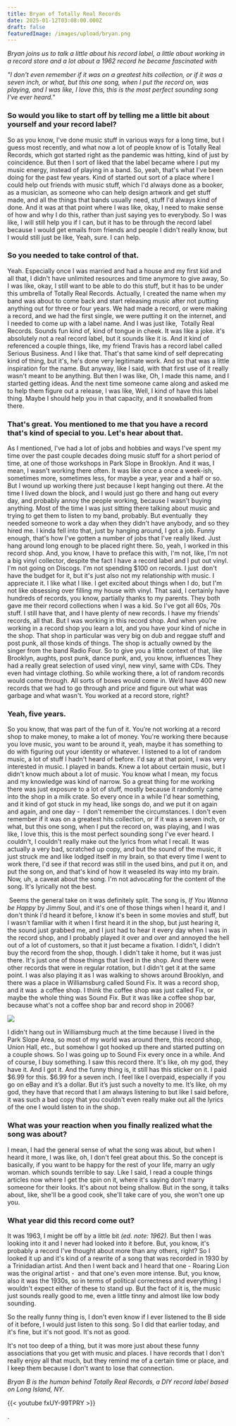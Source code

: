```yaml
---
title: Bryan of Totally Real Records
date: 2025-01-12T03:08:00.000Z
draft: false
featuredImage: /images/upload/bryan.png
---
```

 *Bryan joins us to talk a little about his record label, a little about working in a record store and a lot about a 1962 record he became fascinated with*



*"I don't even remember if it was on a greatest hits collection, or if it was a seven inch, or what, but this one song, when I put the record on, was playing, and I was like, I love this, this is the most perfect sounding song I've ever heard."* <!--more-->

### So would you like to start off by telling me a little bit about yourself and your record label?

So as you know, I've done music stuff in various ways for a long time, but I guess most recently, and what now a lot of people know of is Totally Real Records, which got started right as the pandemic was hitting, kind of just by coincidence. But then I sort of liked that the label became where I put my music energy, instead of playing in a band. So, yeah, that's what I've been doing for the past few years. Kind of started out sort of a place where I could help out friends with music stuff, which I'd always done as a booker, as a musician, as someone who can help design artwork and get stuff made, and all the things that bands usually need, stuff I'd always kind of done. And it was at that point where I was like, okay, I need to make sense of how and why I do this, rather than just saying yes to everybody. So I was like, I will still help you if I can, but it has to be through the record label because I would get emails from friends and people I didn't really know, but I would still just be like, Yeah, sure. I can help. 

### So you needed to take control of that.

Yeah. Especially once I was married and had a house and my first kid and all that, I didn't have unlimited resources and time anymore to give away, So I was like, okay, I still want to be able to do this stuff, but it has to be under this umbrella of Totally Real Records. Actually, I created the name when my band was about to come back and start releasing music after not putting anything out for three or four years. We had made a record, or were making a record, and we had the first single, we were putting it on the internet, and I needed to come up with a label name. And I was just like,  Totally Real Records. Sounds fun kind of, kind of tongue in cheek. It was like a joke. it's absolutely not a real record label, but it sounds like it is. And it kind of referenced a couple things, like, my friend Travis has a record label called Serious Business. And I like that. That's that same kind of self deprecating kind of thing, but it's, he's done very legitimate work. And so that was a little inspiration for the name. But anyway, like I said, with that first use of it really wasn't meant to be anything. But then I was like, Oh, I made this name, and I started getting ideas. And the next time someone came along and asked me to help them figure out a release, I was like, Well, I kind of have this label thing. Maybe I should help you in that capacity, and it snowballed from there.

### That's great. You mentioned to me that you have a record that's kind of special to you. Let's hear about that.

As I mentioned, I've had a lot of jobs and hobbies and ways I've spent my time over the past couple decades doing music stuff for a short period of time, at one of those workshops in Park Slope in Brooklyn. And it was, I mean, I wasn't working there often. It was like once a once a week-ish, sometimes more, sometimes less, for maybe a year, year and a half or so. But I wound up working there just because I kept hanging out there. At the time I lived down the block, and I would just go there and hang out every day, and probably annoy the people working, because I wasn't buying anything. Most of the time I was just sitting there talking about music and trying to get them to listen to my band, probably. But eventually  they needed someone to work a day when they didn't have anybody, and so they hired me. I kinda fell into that, just by hanging around, I got a job. Funny enough, that's how I've gotten a number of jobs that I've really liked. Just hang around long enough to be placed right there. So, yeah, I worked in this record shop. And, you know, I have to preface this with, I'm not, like, I'm not a big vinyl collector, despite the fact I have a record label and I put out vinyl. I'm not going on Discogs. I'm not spending $100 on records. I just  don't have the budget for it, but it's just also not my relationship with music. I appreciate it. I like what I like. I get excited about things when I do, but I'm not like obsessing over filling my house with vinyl. That said, I certainly have hundreds of records, you know, partially thanks to my parents. They both gave me their record collections when I was a kid. So I've got all 60s, 70s stuff. I still have that, and I have plenty of new records. I have my friends' records, all that. But I was working in this record shop. And when you're working in a record shop you learn a lot, and you have your kind of niche in the shop. That shop in particular was very big on dub and reggae stuff and post punk, all those kinds of things. The shop is actually owned by the singer from the band Radio Four. So to give you a little context of that, like Brooklyn, aughts, post punk, dance punk, and, you know, influences They had a really great selection of used vinyl, new vinyl, same with CDs. They even had vintage clothing. So while working there, a lot of random records would come through. All sorts of boxes would come in. We’d have 400 new records that we had to go through and price and figure out what was garbage and what wasn't. You worked at a record store, right?

### Yeah, five years.

So you know, that was part of the fun of it. You’re not working at a record shop to make money, to make a lot of money. You're working there because you love music, you want to be around it, yeah, maybe it has something to do with figuring out your identity or whatever. I listened to a lot of random music, a lot of stuff I hadn't heard of before. I'd say at that point, I was very interested in music. I played in bands. Knew a lot about certain music, but I didn't know much about a lot of music. You know what I mean, my focus and my knowledge was kind of narrow. So a great thing for me working there was just exposure to a lot of stuff, mostly because it randomly came into the shop in a milk crate. So every once in a while I'd hear something, and it kind of got stuck in my head, like songs do, and we put it on again and again, and one day -  I don't remember the circumstances. I don't even remember if it was on a greatest hits collection, or if it was a seven inch, or what, but this one song, when I put the record on, was playing, and I was like, I love this, this is the most perfect sounding song I've ever heard. I couldn't, I couldn't really make out the lyrics from what I recall. It was actually a very bad, scratched up copy, and but the sound of the music, it just struck me and like lodged itself in my brain, so that every time I went to work there, I'd see if that record was still in the used bins, and put it on, and put the song on, and that's kind of how it weaseled its way into my brain. Now, uh, a caveat about the song. I'm not advocating for the content of the song. It's lyrically not the best.

 Seems the general take on it was definitely split. The song is, *If You Wanna be Happy* by Jimmy Soul, and it's one of those things when I heard it, and I don't think I'd heard it before, I know it's been in some movies and stuff, but I wasn't familiar with it when I first heard it in the shop, but just hearing it, the sound just grabbed me, and I just had to hear it every day when I was in the record shop, and I probably played it over and over and annoyed the hell out of a lot of customers, so that it just became a fixation. I didn't, I didn't buy the record from the shop, though. I didn't take it home, but it was just there. It's just one of those things that lived in the shop. And there were other records that were in regular rotation, but I didn't get it at the same point. I was also playing it as I was walking to shows around Brooklyn, and there was a place in Williamsburg called Sound Fix. It was a record shop, and it was  a coffee shop. I think the coffee shop was just called Fix, or maybe the whole thing was Sound Fix. But it was like a coffee shop bar, because what's not a coffee shop bar and record shop in 2006?

![](/images/upload/jimmysoul.jpeg)

I didn't hang out in Williamsburg much at the time because I lived in the Park Slope Area, so most of my world was around there, this record shop, Union Hall, etc., but somehow I got hooked up there and started putting on a couple shows. So I was going up to Sound Fix every once in a while. And of course, I buy something. I saw this record there. It's like, oh my god, they have it. And I got it. And the funny thing is, it still has this sticker on it. I paid $6.99 for this. $6.99 for a seven inch. I feel like I overpaid, especially if you go on eBay and it’s a dollar. But it’s just such a novelty to me. It’s like, oh my god, they have that record that I am always listening to but like I said before, it was such a bad copy that you couldn't even really make out all the lyrics of the one I would listen to in the shop. 

### What was your reaction when you finally realized what the song was about?

I mean, I had the general sense of what the song was about, but when I heard it more, I was like, oh, I don't feel great about this. So the concept is basically, if you want to be happy for the rest of your life, marry an ugly woman. which sounds terrible to say. Like I said, I read a couple things articles now where I get the spin on it, where it's saying don't marry someone for their looks. It's about not being shallow. But in the song, it talks about, like, she'll be a good cook, she'll take care of you, she won't one up  you.

### What year did this record come out?

It was 1963, I might be off by a little bit *(ed. note: 1962)*. But then I was looking into it and I never had looked into it before. But, you know, it's probably a record I've thought about more than any others, right? So I looked it up and it's kind of a rewrite of a song that was recorded in 1930 by a Trinidadian artist. And then I went back and I heard that one - Roaring Lion was the original artist -  and that one's even more intense. But, you know, also it was the 1930s, so in terms of political correctness and everything I wouldn't expect either of these to stand up. But the fact of it is, the music just sounds really good to me, even a little tinny and almost like low body sounding.

So the really funny thing is, I don't even know if I ever listened to the B side of it before, I would just listen to this song. So I did that earlier today, and it's fine, but it's not good. It's not as good. 

It's not too deep of a thing, but it was more just about these funny associations that you get with music and places. I have records that I don't really enjoy all that much, but they remind me of a certain time or place, and I keep them because I don't want to lose that connection. 

*Bryan B is the human behind Totally Real Records, a DIY record label based on Long Island, NY.*

{{< youtube fxUY-99TPRY >}}

.
